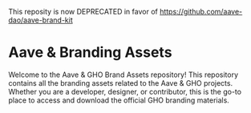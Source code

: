 This reposity is now DEPRECATED in favor of https://github.com/aave-dao/aave-brand-kit


# Aave & Branding Assets

Welcome to the Aave & GHO Brand Assets repository! This repository contains all the branding assets related to the Aave & GHO projects. Whether you are a developer, designer, or contributor, this is the go-to place to access and download the official GHO branding materials.

